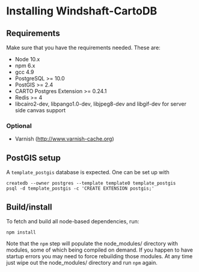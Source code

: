 # Installing Windshaft-CartoDB

## Requirements

Make sure that you have the requirements needed. These are:

- Node 10.x
- npm 6.x
- gcc 4.9
- PostgreSQL >= 10.0
- PostGIS >= 2.4
- CARTO Postgres Extension >= 0.24.1
- Redis >= 4
- libcairo2-dev, libpango1.0-dev, libjpeg8-dev and libgif-dev for server side canvas support

### Optional

- Varnish (http://www.varnish-cache.org)

## PostGIS setup

A `template_postgis` database is expected. One can be set up with

```shell
createdb --owner postgres --template template0 template_postgis
psql -d template_postgis -c 'CREATE EXTENSION postgis;'
```

## Build/install

To fetch and build all node-based dependencies, run:

```shell
npm install
```

Note that the  ```npm``` step will populate the node_modules/
directory with modules, some of which being compiled on demand. If you
happen to have startup errors you may need to force rebuilding those
modules. At any time just wipe out the node_modules/ directory and run
```npm``` again.
